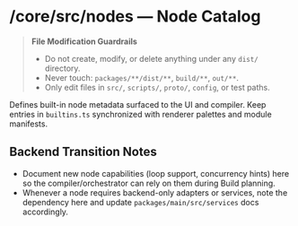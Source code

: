 # /core/src/nodes — Node Catalog
> **File Modification Guardrails**
> - Do not create, modify, or delete anything under any `dist/` directory.
> - Never touch: `packages/**/dist/**`, `build/**`, `out/**`.
> - Only edit files in `src/`, `scripts/`, `proto/`, `config`, or test paths.


Defines built-in node metadata surfaced to the UI and compiler. Keep entries in
`builtins.ts` synchronized with renderer palettes and module manifests.

## Backend Transition Notes

- Document new node capabilities (loop support, concurrency hints) here so the compiler/orchestrator can rely on them during Build planning.
- Whenever a node requires backend-only adapters or services, note the dependency here and update `packages/main/src/services` docs accordingly.
